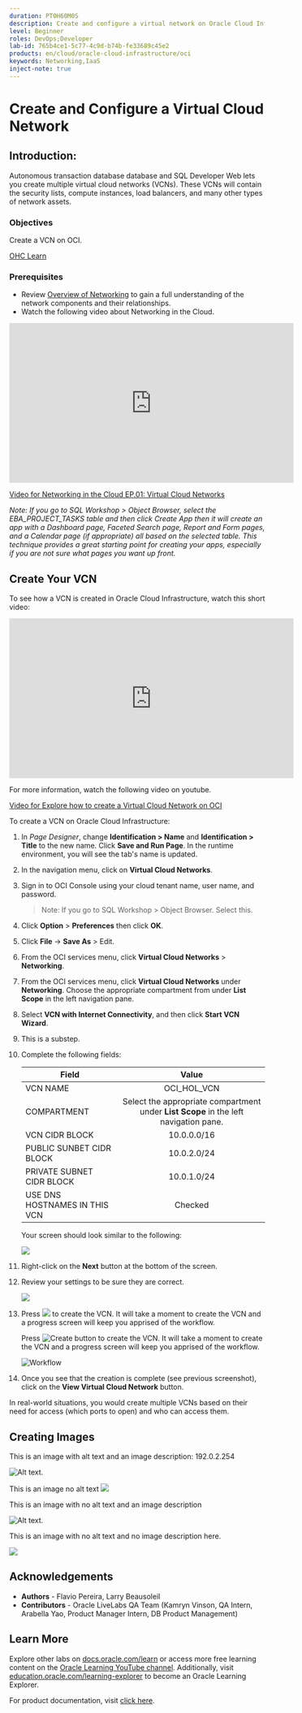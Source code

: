 ```yaml
---
duration: PT0H60M0S
description: Create and configure a virtual network on Oracle Cloud Infrastructure.
level: Beginner
roles: DevOps;Developer
lab-id: 765b4ce1-5c77-4c9d-b74b-fe33689c45e2
products: en/cloud/oracle-cloud-infrastructure/oci
keywords: Networking,IaaS
inject-note: true
---
```

# Create and Configure a Virtual Cloud Network

## Introduction:

Autonomous transaction database database and SQL Developer Web lets you create multiple virtual cloud networks (VCNs). These VCNs will contain the security lists, compute instances, load balancers, and many other types of network assets.

### Objectives

Create a VCN on OCI.

[OHC Learn](https://docs-uat.us.oracle.com/learn/)

### Prerequisites

- Review [Overview of Networking](https://docs.cloud.oracle.com/iaas/Content/Network/Concepts/overview.htm) to gain a full understanding of the network components and their relationships.
- Watch the following video about Networking in the Cloud.

<iframe width="560" height="315" src="https://www.youtube.com/embed/mIYSgeX5FkM" frameborder="0" allow="accelerometer; autoplay; clipboard-write; encrypted-media; gyroscope; picture-in-picture" allowfullscreen></iframe>
 
[Video for Networking in the Cloud EP.01: Virtual Cloud Networks](https://www.youtube.com/watch?v=mIYSgeX5FkM "EP.01 Virtual Cloud Networks")

*Note: If you go to SQL Workshop > Object Browser, select the EBA\_PROJECT\_TASKS table and then click _Create App_ then it will create an app with a Dashboard page, Faceted Search page, Report and Form pages, and a Calendar page (if appropriate) all based on the selected table. This technique provides a great starting point for creating your apps, especially if you are not sure what pages you want up front.*

## Create Your VCN

To see how a VCN is created in Oracle Cloud Infrastructure, watch this short video:

<iframe width="560" height="315" src="https://www.youtube.com/embed/lxQYHuvipx8" frameborder="0" allow="accelerometer; autoplay; clipboard-write; encrypted-media; gyroscope; picture-in-picture" allowfullscreen></iframe>

For more information, watch the following video on youtube.

[Video for Explore how to create a Virtual Cloud Network on OCI](https://www.youtube.com/watch?v=lxQYHuvipx8 "Explore how to create a Virtual Cloud Network on OCI")

To create a VCN on Oracle Cloud Infrastructure:

1. In *Page Designer*, change **Identification > Name** and **Identification > Title** to the new name. Click **Save and Run Page**. In the runtime environment, you will see the tab's name is updated.

1. In the navigation menu, click on **Virtual Cloud Networks**.

1. Sign in to OCI Console using your cloud tenant name, user name, and password.

   > Note: If you go to SQL Workshop > Object Browser. Select this.

1. Click **Option** > **Preferences** then click **OK**.

1. Click **File** -> **Save As** > Edit.

1. From the OCI services menu, click **Virtual Cloud Networks** > **Networking**.

2. From the OCI services menu, click **Virtual Cloud Networks** under **Networking**. Choose the appropriate compartment from under **List Scope** in the left navigation pane. 

3. Select **VCN with Internet Connectivity**, and then click **Start VCN Wizard**.

1. This is a substep.

4. Complete the following fields:

   |                  **Field**              |    **Value**  |
   |----------------------------------------|:------------:|
   |VCN NAME |OCI\_HOL\_VCN|
   |COMPARTMENT | Select the appropriate compartment under **List Scope** in the left navigation pane.  
   |VCN CIDR BLOCK|10.0.0.0/16|
   |PUBLIC SUNBET CIDR BLOCK|10.0.2.0/24|
   |PRIVATE SUBNET CIDR BLOCK|10.0.1.0/24
   |USE DNS HOSTNAMES IN THIS VCN| Checked|

   Your screen should look similar to the following:
	
   ![ ](images/setupVCN3.png " ")

5. Right-click on the **Next** button at the bottom of the screen.

6. Review your settings to be sure they are correct.

   ![](images/setupVCN4.png " ")

7. Press ![ ](images/createButton.png " ") to create the VCN. It will take a moment to create the VCN and a progress screen will keep you apprised of the workflow.

   Press ![Create button](images/createButton.png " ") to create the VCN. It will take a moment to create the VCN and a progress screen will keep you apprised of the workflow.

   ![Workflow](images/workflow.png " ")

8. Once you see that the creation is complete (see previous screenshot), click on the **View Virtual Cloud Network** button.

In real-world situations, you would create multiple VCNs based on their need for access (which ports to open) and who can access them. 

## Creating Images

This is an image with alt text and an image description: 192.0.2.254

![Alt text.](images/setupVCN3.png " ")

This is an image no alt text ![](images/setupVCN3.png " ")

This is an image with no alt text and an image description

![Alt text.](images/setupVCN3.png "title")

This is an image with no alt text and no image description here.

![](images/setupVCN3.png)

 
## Acknowledgements

- **Authors** - Flavio Pereira, Larry Beausoleil
- **Contributors** - Oracle LiveLabs QA Team (Kamryn Vinson, QA Intern, Arabella Yao, Product Manager Intern, DB Product Management) 

## Learn More

Explore other labs on [docs.oracle.com/learn](https://docs.oracle.com/learn) or access more free learning content on the [Oracle Learning YouTube channel](https://www.youtube.com/user/OracleLearning). Additionally, visit [education.oracle.com/learning-explorer](https://education.oracle.com/learning-explorer) to become an Oracle Learning Explorer.

For product documentation, visit [click here](https://docs.oracle.com).

